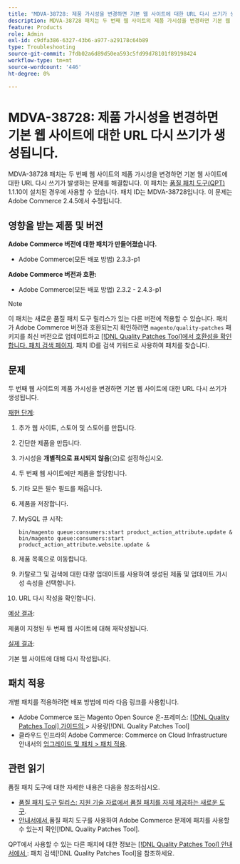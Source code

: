 ```yaml
---
title: 'MDVA-38728: 제품 가시성을 변경하면 기본 웹 사이트에 대한 URL 다시 쓰기가 생성됩니다.'
description: MDVA-38728 패치는 두 번째 웹 사이트의 제품 가시성을 변경하면 기본 웹 사이트에 대한 URL 다시 쓰기가 발생하는 문제를 해결합니다. 이 패치는 [Quality Patches Tool (QPT)](https://experienceleague.adobe.com/ko/docs/commerce-operations/tools/quality-patches-tool/quality-patches-tool-to-self-serve-quality-patches) 1.1.10이 설치된 경우 사용할 수 있습니다. 패치 ID는 MDVA-38728입니다. 이 문제는 Adobe Commerce 2.4.5에서 수정됩니다.
feature: Products
role: Admin
exl-id: c9dfa386-6327-43b6-a977-a29178c64b89
type: Troubleshooting
source-git-commit: 7fdb02a6d89d50ea593c5fd99d78101f89198424
workflow-type: tm+mt
source-wordcount: '446'
ht-degree: 0%

---
```


# MDVA-38728: 제품 가시성을 변경하면 기본 웹 사이트에 대한 URL 다시 쓰기가 생성됩니다.

MDVA-38728 패치는 두 번째 웹 사이트의 제품 가시성을 변경하면 기본 웹 사이트에 대한 URL 다시 쓰기가 발생하는 문제를 해결합니다. 이 패치는 [품질 패치 도구(QPT)](https://experienceleague.adobe.com/ko/docs/commerce-operations/tools/quality-patches-tool/quality-patches-tool-to-self-serve-quality-patches) 1.1.10이 설치된 경우에 사용할 수 있습니다. 패치 ID는 MDVA-38728입니다. 이 문제는 Adobe Commerce 2.4.5에서 수정됩니다.

## 영향을 받는 제품 및 버전

**Adobe Commerce 버전에 대한 패치가 만들어졌습니다.**

* Adobe Commerce(모든 배포 방법) 2.3.3-p1

**Adobe Commerce 버전과 호환:**

* Adobe Commerce(모든 배포 방법) 2.3.2 - 2.4.3-p1

>[!NOTE]
>
>이 패치는 새로운 품질 패치 도구 릴리스가 있는 다른 버전에 적용할 수 있습니다. 패치가 Adobe Commerce 버전과 호환되는지 확인하려면 `magento/quality-patches` 패키지를 최신 버전으로 업데이트하고 [[!DNL Quality Patches Tool]에서 호환성을 확인합니다. 패치 검색 페이지](https://experienceleague.adobe.com/ko/docs/commerce-operations/tools/quality-patches-tool/quality-patches-tool-to-self-serve-quality-patches). 패치 ID를 검색 키워드로 사용하여 패치를 찾습니다.

## 문제

두 번째 웹 사이트의 제품 가시성을 변경하면 기본 웹 사이트에 대한 URL 다시 쓰기가 생성됩니다.

<u>재현 단계</u>:

1. 추가 웹 사이트, 스토어 및 스토어를 만듭니다.
1. 간단한 제품을 만듭니다.
1. 가시성을 **개별적으로 표시되지 않음**(으)로 설정하십시오.
1. 두 번째 웹 사이트에만 제품을 할당합니다.
1. 기타 모든 필수 필드를 채웁니다.
1. 제품을 저장합니다.
1. MySQL 큐 시작:

   ```mysql
   bin/magento queue:consumers:start product_action_attribute.update &
   bin/magento queue:consumers:start product_action_attribute.website.update &
   ```

1. 제품 목록으로 이동합니다.
1. 카탈로그 및 검색에 대한 대량 업데이트를 사용하여 생성된 제품 및 업데이트 가시성 속성을 선택합니다.
1. URL 다시 작성을 확인합니다.

<u>예상 결과</u>:

제품이 지정된 두 번째 웹 사이트에 대해 재작성됩니다.

<u>실제 결과</u>:

기본 웹 사이트에 대해 다시 작성됩니다.

## 패치 적용

개별 패치를 적용하려면 배포 방법에 따라 다음 링크를 사용합니다.

* Adobe Commerce 또는 Magento Open Source 온-프레미스: [[!DNL Quality Patches Tool]  가이드의 ](/help/tools/quality-patches-tool/usage.md)> 사용량[!DNL Quality Patches Tool]
* 클라우드 인프라의 Adobe Commerce: Commerce on Cloud Infrastructure 안내서의 [업그레이드 및 패치 > 패치 적용](https://experienceleague.adobe.com/docs/commerce-cloud-service/user-guide/develop/upgrade/apply-patches.html?lang=ko).

## 관련 읽기

품질 패치 도구에 대한 자세한 내용은 다음을 참조하십시오.

* [품질 패치 도구 릴리스: 지원 기술 자료에서 품질 패치를 자체 제공하는 새로운 도구](https://experienceleague.adobe.com/ko/docs/commerce-operations/tools/quality-patches-tool/quality-patches-tool-to-self-serve-quality-patches).
* [ 안내서에서 ](/help/tools/quality-patches-tool/patches-available-in-qpt/check-patch-for-magento-issue-with-magento-quality-patches.md)품질 패치 도구를 사용하여 Adobe Commerce 문제에 패치를 사용할 수 있는지 확인[!DNL Quality Patches Tool].

QPT에서 사용할 수 있는 다른 패치에 대한 정보는 [[!DNL Quality Patches Tool] 안내서에서 ](https://experienceleague.adobe.com/tools/commerce-quality-patches/index.html?lang=ko): 패치 검색[!DNL Quality Patches Tool]을 참조하세요.
